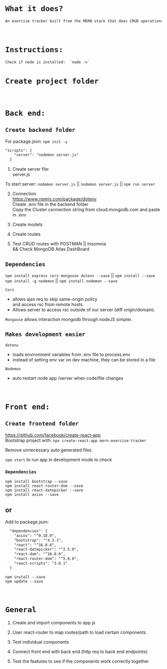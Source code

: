 # `What it does?`
```html
An exercise tracker built from the MERN stack that does CRUD operations.
```

<br>

# `Instructions:`
```html
Check if node is installed:  `node -v`
```

# `Create project folder`



<br>

# `Back end:`

## `Create backend folder`

For package.json:  `npm init -y`

```html
"scripts": {
    "server": "nodemon server.js"
  }
```

1. Create server file: <br />
server.js <br />

To start server:
`nodemon server.js` || `nodemon server.js` || `npm run server`

2. Connection <br />
https://www.npmjs.com/package/dotenv<br />
Create .env file in the backend folder<br />
Copy the Cluster connection string from cloud.mongodb.com and paste in .env

3. Create models

4. Create routes

5. Test CRUD routes with POSTMAN  ||  Insomnia <br /> && Check MongoDB Atlas DashBoard

## `Dependencies`
`npm install express cors mongoose dotenv --save`  ||  `npm install --save`<br />
`npm install -g nodemon` || `npm install nodemon --save` </br>

`Cors` 
- allows ajax req to skip same-origin policy<br />
and access rsc from remote hosts.<br />
- Allows server to access rsc outside of our server (diff origin/domain).

`Mongoose` allows interaction mongodb through nodeJS simpler.

## `Makes development easier` <br />
`dotenv`
- loads environment variables from .env file to process.env
- instead of setting env var on dev machine, they can be stored in a file

`Nodemon`
- auto restart node app /server when code/file changes

<br>

# `Front end:`

## `Create frontend folder`

https://github.com/facebook/create-react-app <br />
Bootstrap project with: 
`npx create-react-app mern-exercise-tracker`

Remove unnecessary auto generated files

`npm start` to run app in development mode to check

### `Dependencies`
`npm install bootstrap --save` <br />
`npm install react-router-dom --save`<br />
`npm install react-datepicker --save`<br />
`npm install axios --save`

or
--------------------------------------------
Add to package.json:

```html
  "dependencies": {
    "axios": "^0.18.0",
    "bootstrap": "^4.3.1",
    "react": "^16.8.6",
    "react-datepicker": "^2.5.0",
    "react-dom": "^16.8.6",
    "react-router-dom": "^5.0.0",
    "react-scripts": "3.0.1"
  }
```
  
  `npm install --save`<br />
  `npm update --save`
  
<br>

# `General`
1. Create and import components to app.js

2. User react-router to map routes/path to load certain components

3. Test individual components

4. Connect front end with back end (http req to back end endpoints)

5. Test the features to see if the components work correctly together

